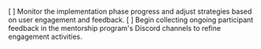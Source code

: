 [ ] Monitor the implementation phase progress and adjust strategies based on user engagement and feedback.
[ ] Begin collecting ongoing participant feedback in the mentorship program's Discord channels to refine engagement activities.
